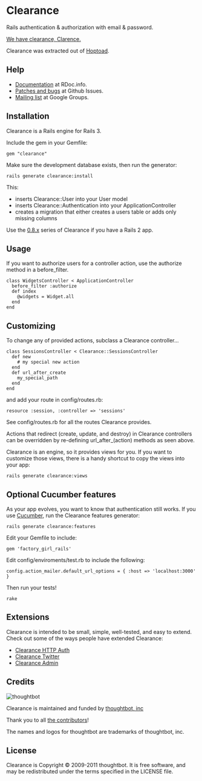 Clearance
=========

Rails authentication & authorization with email & password.

[We have clearance, Clarence.](http://www.youtube.com/watch?v=fVq4_HhBK8Y)

Clearance was extracted out of [Hoptoad](http://hoptoadapp.com).

Help
----

* [Documentation](http://rdoc.info/gems/clearance) at RDoc.info.
* [Patches and bugs](http://github.com/thoughtbot/clearance/issues) at Github Issues.
* [Mailing list](http://groups.google.com/group/thoughtbot-clearance) at Google Groups.

Installation
------------

Clearance is a Rails engine for Rails 3.

Include the gem in your Gemfile:

    gem "clearance"

Make sure the development database exists, then run the generator:

    rails generate clearance:install

This:

* inserts Clearance::User into your User model
* inserts Clearance::Authentication into your ApplicationController
* creates a migration that either creates a users table or adds only missing columns

Use the [0.8.x](https://github.com/thoughtbot/clearance/tree/v0.8.8)
series of Clearance if you have a Rails 2 app.

Usage
-----

If you want to authorize users for a controller action, use the authorize
method in a before_filter.

    class WidgetsController < ApplicationController
      before_filter :authorize
      def index
        @widgets = Widget.all
      end
    end

Customizing
-----------

To change any of provided actions, subclass a Clearance controller...

    class SessionsController < Clearance::SessionsController
      def new
        # my special new action
      end
      def url_after_create
        my_special_path
      end
    end

and add your route in config/routes.rb:

    resource :session, :controller => 'sessions'

See config/routes.rb for all the routes Clearance provides.

Actions that redirect (create, update, and destroy) in Clearance controllers
can be overridden by re-defining url_after_(action) methods as seen above.

Clearance is an engine, so it provides views for you. If you want to customize those views, there is a handy shortcut to copy the views into your app:

    rails generate clearance:views

Optional Cucumber features
--------------------------

As your app evolves, you want to know that authentication still works. If you
use [Cucumber](http://cukes.info), run the Clearance features generator:

    rails generate clearance:features

Edit your Gemfile to include:

    gem 'factory_girl_rails'

Edit config/enviroments/test.rb to include the following:

    config.action_mailer.default_url_options = { :host => 'localhost:3000' }

Then run your tests!

    rake

Extensions
----------

Clearance is intended to be small, simple, well-tested, and easy to extend.
Check out some of the ways people have extended Clearance:

* [Clearance HTTP Auth](https://github.com/karmi/clearance_http_auth)
* [Clearance Twitter](https://github.com/thoughtbot/clearance-twitter)
* [Clearance Admin](https://github.com/xenda/clearance-admin)

Credits
-------

![thoughtbot](http://thoughtbot.com/images/tm/logo.png)

Clearance is maintained and funded by [thoughtbot, inc](http://thoughtbot.com/community)

Thank you to all [the contributors](https://github.com/thoughtbot/clearance/contributors)!

The names and logos for thoughtbot are trademarks of thoughtbot, inc.

License
-------

Clearance is Copyright © 2009-2011 thoughtbot. It is free software, and may be redistributed under the terms specified in the LICENSE file.
